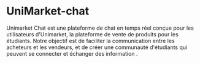 # UniMarket-chat
Unimarket Chat est une plateforme de chat en temps réel conçue pour les utilisateurs d'Unimarket, la plateforme de vente de produits pour les étudiants. Notre objectif est de faciliter la communication entre les acheteurs et les vendeurs, et de créer une communauté d'étudiants qui peuvent se connecter et échanger des information .
